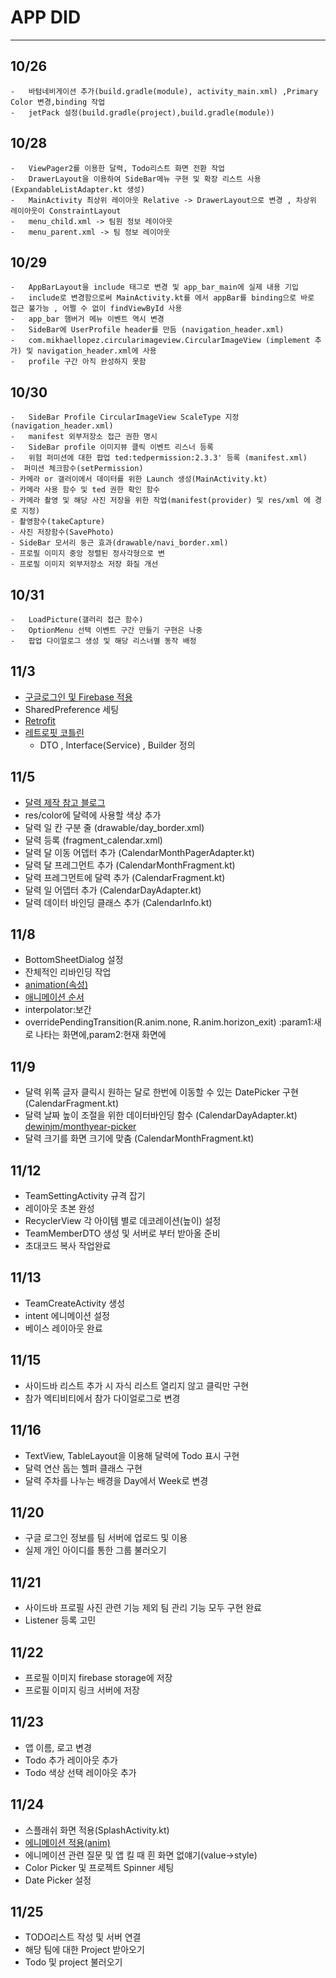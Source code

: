 #   APP DID
---
## 10/26
    -   바텀네비게이션 추가(build.gradle(module), activity_main.xml) ,Primary Color 변경,binding 작업
    -   jetPack 설정(build.gradle(project),build.gradle(module)) 

## 10/28
    -   ViewPager2를 이용한 달력, Todo리스트 화면 전환 작업
    -   DrawerLayout을 이용하여 SideBar메뉴 구현 및 확장 리스트 사용(ExpandableListAdapter.kt 생성)
    -   MainActivity 최상위 레이아웃 Relative -> DrawerLayout으로 변경 , 차상위 레이아웃이 ConstraintLayout
    -   menu_child.xml -> 팀원 정보 레이아웃
    -   menu_parent.xml -> 팀 정보 레이아웃

## 10/29
    -   AppBarLayout을 include 태그로 변경 및 app_bar_main에 실제 내용 기입
    -   include로 변경함으로써 MainActivity.kt를 에서 appBar를 binding으로 바로 접근 불가능 , 어쩔 수 없이 findViewById 사용
    -   app_bar 햄버거 메뉴 이벤트 역시 변경
    -   SideBar에 UserProfile header를 만듬 (navigation_header.xml)
    -   com.mikhaellopez.circularimageview.CircularImageView (implement 추가) 및 navigation_header.xml에 사용
    -   profile 구간 아직 완성하지 못함

## 10/30
    -   SideBar Profile CircularImageView ScaleType 지정 (navigation_header.xml)
    -   manifest 외부저장소 접근 권한 명시
    -   SideBar profile 이미지뷰 클릭 이벤트 리스너 등록
    -   위험 퍼미션에 대한 팝업 ted:tedpermission:2.3.3' 등록 (manifest.xml)
    -  퍼미션 체크함수(setPermission)
    - 카메라 or 갤러이에서 데이터를 위한 Launch 생성(MainActivity.kt)
    - 카메라 사용 함수 및 ted 권한 확인 함수
    - 카메라 촬영 및 해당 사진 저장을 위한 작업(manifest(provider) 및 res/xml 에 경로 지정)
    - 촬영함수(takeCapture)
    - 사진 저장함수(SavePhoto)
    - SideBar 모서리 둥근 효과(drawable/navi_border.xml)
    - 프로필 이미지 중앙 정렬된 정사각형으로 변
    - 프로필 이미지 외부저장소 저장 화질 개선

## 10/31
    -   LoadPicture(갤러리 접근 함수)
    -   OptionMenu 선택 이벤트 구간 만들기 구현은 나중
    -   팝업 다이얼로그 생성 및 해당 리스너별 동작 배정

## 11/3
-   [구글로그인 및 Firebase 적용](https://ghs-dev.tistory.com/14)
- SharedPreference 세팅
-   [Retrofit](https://jaejong.tistory.com/33)
-   [레트로핏 코틀린](https://kumgo1d.tistory.com/57)
    -  DTO , Interface(Service) , Builder 정의 
    
## 11/5
-   [달력 제작 참고 블로그](https://shwoghk14.blogspot.com/2020/10/android-custom-calendar-with.html)
-   res/color에 달력에 사용할 색상 추가
-   달력 일 칸 구분 줄 (drawable/day_border.xml)
-   달력 등록 (fragment_calendar.xml)
-   달력 달 이동 어뎁터 추가 (CalendarMonthPagerAdapter.kt)
-   달력 달 프레그먼트 추가 (CalendarMonthFragment.kt)
-   달력 프레그먼트에 달력 추가 (CalendarFragment.kt)
-   달력 일 어뎁터 추가 (CalendarDayAdapter.kt)
-   달력 데이터 바인딩 클래스 추가 (CalendarInfo.kt)

## 11/8
-   BottomSheetDialog  설정
-   잔체적인 리바인딩 작업
-   [animation(속성)](https://seosh817.tistory.com/18)
-   [애니메이션 순서](https://greedy0110.tistory.com/52)
-   interpolator:보간
-   overridePendingTransition(R.anim.none, R.anim.horizon_exit) :param1:새로 나타는 화면에,param2:현재 화면에

## 11/9
-   달력 위쪽 글자 클릭시 원하는 달로 한번에 이동할 수 있는 DatePicker 구현 (CalendarFragment.kt)
-   달력 날짜 높이 조절을 위한 데이터바인딩 함수 (CalendarDayAdapter.kt) [dewinjm/monthyear-picker](https://github.com/dewinjm/monthyear-picker)
-   달력 크기를 화면 크기에 맞춤 (CalendarMonthFragment.kt)


## 11/12
-   TeamSettingActivity 규격 잡기
-   레이아웃 초본 완성
-   RecyclerView 각 아이템 별로 데코레이션(높이) 설정
-   TeamMemberDTO 생성 및 서버로 부터 받아올 준비
-   초대코드 복사 작업완료


## 11/13
-   TeamCreateActivity 생성
-   intent 에니메이션 설정
-   베이스 레이아웃 완료

## 11/15
-   사이드바 리스트 추가 시 자식 리스트 열리지 않고 클릭만 구현
-   참가 엑티비티에서 참가 다이얼로그로 변경

## 11/16
-   TextView, TableLayout을 이용해 달력에 Todo 표시 구현
-   달력 연산 돕는 헬퍼 클래스 구현
-   달력 주차를 나누는 배경을 Day에서 Week로 변경

## 11/20
-   구글 로그인 정보를 팀 서버에 업로드 및 이용
-   실제 개인 아이디를 통한 그룹 불러오기

## 11/21
-   사이드바 프로필 사진 관련 기능 제외 팀 관리 기능 모두 구현 완료
-   Listener 등록 고민

## 11/22
-   프로필 이미지 firebase storage에 저장
-   프로필 이미지 링크 서버에 저장

## 11/23
-   앱 이름, 로고 변경
-   Todo 추가 레이아웃 추가
-   Todo 색상 선택 레이아웃 추가

## 11/24
-   스플래쉬 화면 적용(SplashActivity.kt)
-   [에니메이션 적용(anim)](https://hongbeomi.medium.com/animation-splash-screen-%EB%A7%8C%EB%93%A4%EA%B8%B0-54b6d21e8bdd)
-   에니메이션 관련 질문 및 앱 킬 때 흰 화면 없얘기(value->style)
-   Color Picker 및 프로젝트 Spinner 세팅
-   Date Picker 설정

## 11/25 
-   TODO리스트 작성 및 서버 연결
-   해당 팀에 대한 Project 받아오기
-   Todo 및 project 불러오기 